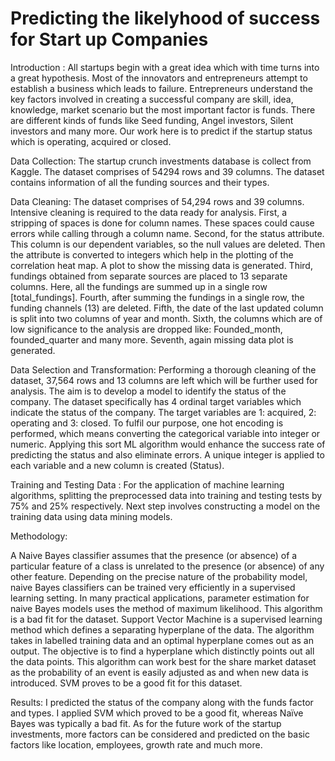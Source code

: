 # Predicting the likelyhood of success for Start up Companies  
Introduction : 
All startups begin with a great idea which with time turns into a great hypothesis. Most of the innovators and entrepreneurs attempt to establish a business which leads to failure. Entrepreneurs understand the key factors involved in creating a successful company are skill, idea, knowledge, market scenario but the most important factor is funds. There are different kinds of funds like Seed funding, Angel investors, Silent investors and many more. Our work here is to predict if the startup status which is operating, acquired or closed.

Data Collection:
The startup crunch investments database is collect from Kaggle. The dataset comprises of 54294 rows and 39 columns. The dataset contains information of all the funding sources and their types.

Data Cleaning:
The dataset comprises of 54,294 rows and 39 columns. Intensive cleaning is required to the data ready for analysis. First, a stripping of spaces is done for column names. These spaces could cause errors while calling through a column name. Second, for the status attribute. This column is our dependent variables, so the null values are deleted. Then the attribute is converted to integers which help in the plotting of the correlation heat map. A plot to show the missing data is generated. Third, fundings obtained from separate sources are placed to 13 separate columns. Here, all the fundings are summed up in a single row [total_fundings]. Fourth, after summing the fundings in a single row, the funding channels (13) are deleted. Fifth, the date of the last updated column is split into two columns of year and month. Sixth, the columns which are of low significance to the analysis are dropped like: Founded_month, founded_quarter and many more. Seventh, again missing data plot is generated.

Data Selection and Transformation:
Performing a thorough cleaning of the dataset, 37,564 rows and 13 columns are left which will be further used for analysis. The aim is to develop a model to identify the status of the company. The dataset specifically has 4 ordinal target variables which indicate the status of the company. The target variables are 1: acquired, 2: operating and 3: closed. To fulfil our purpose, one hot encoding is performed, which means converting the categorical variable into integer or numeric. Applying this sort ML algorithm would enhance the success rate of predicting the status and also eliminate errors. A unique integer is applied to each variable and a new column is created (Status).

Training and Testing Data :
For the application of machine learning algorithms, splitting the preprocessed data into training and testing tests by 75% and 25% respectively. Next step involves constructing a model on the training data using data mining models.

Methodology:

A Naive Bayes classifier assumes that the presence (or absence) of a particular feature of a class is unrelated to the presence (or absence) of any other feature. Depending on the precise nature of the probability model, naive Bayes classifiers can be trained very efficiently in a supervised learning setting. In many practical applications, parameter estimation for naive Bayes models uses the method of maximum likelihood. This algorithm is a bad fit for the dataset.
Support Vector Machine is a supervised learning method which defines a separating hyperplane of the data. The algorithm takes in labelled training data and an optimal hyperplane comes out as an output. The objective is to find a hyperplane which distinctly points out all the data points. This algorithm can work best for the share market dataset as the probability of an event is easily adjusted as and when new data is introduced. SVM proves to be a good fit for this dataset.

Results:
I predicted the status of the company along with the funds factor and types. I applied SVM which proved to be a good fit, whereas Naïve Bayes was typically a bad fit. As for the future work of the startup investments, more factors can be considered and predicted on the basic factors like location, employees, growth rate and much more.



